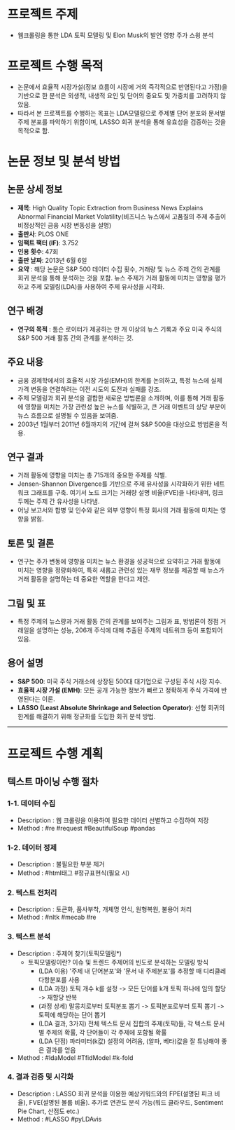 # 프로젝트 주제 
- 웹크롤링을 통한 LDA 토픽 모델링 및 Elon Musk의 발언 영향 주가 스윙 분석



# 프로젝트 수행 목적 
- 논문에서 효율적 시장가설(정보 흐름이 시장에 거의 즉각적으로 반영된다고 가정)을 기반으로 한 분석은 외생적, 내생적 요인 및 단어의 중요도 및 가중치를 고려하지 않았음. 
- 따라서 본 프로젝트를 수행하는 목표는 LDA모델링으로 주제별 단어 분포와 문서별 주제 분포를 파악하기 위함이며, LASSO 회귀 분석을 통해 유효성을 검증하는 것을 목적으로 함. 



# 논문 정보 및 분석 방법
## 논문 상세 정보
- **제목**: High Quality Topic Extraction from Business News Explains Abnormal Financial Market Volatility(비즈니스 뉴스에서 고품질의 주제 추출이 비정상적인 금융 시장 변동성을 설명)
- **출판사**: PLOS ONE
- **임팩트 팩터 (IF)**: 3.752
- **인용 횟수**: 47회
- **출판 날짜**: 2013년 6월 6일
- **요약** : 해당 논문은 S&P 500 데이터 수집 횟수, 거래량 및 뉴스 주제 간의 관계를 회귀 분석을 통해 분석하는 것을 포함. 뉴스 주제가 거래 활동에 미치는 영향을 평가하고 주제 모델링(LDA)을 사용하여 주제 유사성을 시각화.

## 연구 배경
- **연구의 목적** : 톰슨 로이터가 제공하는 만 개 이상의 뉴스 기록과 주요 미국 주식의 S&P 500 거래 활동 간의 관계를 분석하는 것.

## 주요 내용
- 금융 경제학에서의 효율적 시장 가설(EMH)의 한계를 논의하고, 특정 뉴스에 실제 가격 변동을 연결하려는 이전 시도의 도전과 실패를 강조.
- 주제 모델링과 회귀 분석을 결합한 새로운 방법론을 소개하며, 이를 통해 거래 활동에 영향을 미치는 가장 관련성 높은 뉴스를 식별하고, 큰 거래 이벤트의 상당 부분이 뉴스 흐름으로 설명될 수 있음을 보여줌.
- 2003년 1월부터 2011년 6월까지의 기간에 걸쳐 S&P 500을 대상으로 방법론을 적용.

## 연구 결과
- 거래 활동에 영향을 미치는 총 715개의 중요한 주제를 식별.
- Jensen-Shannon Divergence를 기반으로 주제 유사성을 시각화하기 위한 네트워크 그래프를 구축. 여기서 노드 크기는 거래량 설명 비율(FVE)을 나타내며, 링크 두께는 주제 간 유사성을 나타냄.
- 어닝 보고서와 합병 및 인수와 같은 외부 영향이 특정 회사의 거래 활동에 미치는 영향을 밝힘.

## 토론 및 결론
- 연구는 주가 변동에 영향을 미치는 뉴스 환경을 성공적으로 요약하고 거래 활동에 미치는 영향을 정량화하여, 특히 새롭고 관련성 있는 재무 정보를 제공할 때 뉴스가 거래 활동을 설명하는 데 중요한 역할을 한다고 제안.

## 그림 및 표
- 특정 주제의 뉴스량과 거래 활동 간의 관계를 보여주는 그림과 표, 방법론이 정점 거래일을 설명하는 성능, 206개 주식에 대해 추출된 주제의 네트워크 등이 포함되어 있음.

## 용어 설명
- **S&P 500**: 미국 주식 거래소에 상장된 500대 대기업으로 구성된 주식 시장 지수.
- **효율적 시장 가설 (EMH)**: 모든 공개 가능한 정보가 빠르고 정확하게 주식 가격에 반영된다는 이론.
- **LASSO (Least Absolute Shrinkage and Selection Operator)**: 선형 회귀의 한계를 해결하기 위해 정규화를 도입한 회귀 분석 방법.

---


# 프로젝트 수행 계획
## 텍스트 마이닝 수행 절차
### 1-1. 데이터 수집
- Description : 웹 크롤링을 이용하여 필요한 데이터 선별하고 수집하여 저장 
- Method : #re #request #BeautifulSoup #pandas

### 1-2. 데이터 정제
- Description : 불필요한 부분 제거 
- Method : #html태그 #정규표현식(필요 시)

### 2. 텍스트 전처리
- Description : 토큰화, 품사부착, 개체명 인식, 원형복원, 불용어 처리 
- Method : #nltk #mecab #re 

### 3. 텍스트 분석
- Description : 주제어 찾기(토픽모델링*) 
    - 토픽모델링이란? 이슈 및 트렌드 주제어의 빈도로 분석하는 모델링 방식
        - (LDA 이용) '주제 내 단어분포'와 '문서 내 주제분포'를 추정할 때 디리클레 다항분포를 사용
        - (LDA 과정) 토픽 개수 k를 설정 -> 모든 단어를 k개 토픽 하나에 임의 할당 -> 재할당 반복
        - (과정 상세) 말뭉치로부터 토픽분포 뽑기 -> 토픽분포로부터 토픽 뽑기 -> 토픽에 해당하는 단어 뽑기
        - (LDA 결과, 3가지) 전체 텍스트 문서 집합의 주제(토픽)들, 각 텍스트 문서별 주제의 확률, 각 단어들이 각 주제에 포함될 확률
        - (LDA 단점) 파라미터(k값) 설정의 어려움, (알파, 베타)값을 잘 튜닝해야 좋은 결과를 얻음
- Method : #ldaModel #TfidModel #k-fold

### 4. 결과 검증 및 시각화 
- Description : LASSO 회귀 분석을 이용한 예상키워드와의 FPE(설명된 피크 비율), FVE(설명된 볼륨 비율). 추가로 연관도 분석 가능(워드 클라우드, Sentiment Pie Chart, 산점도 etc.) 
- Method : #LASSO #pyLDAvis

